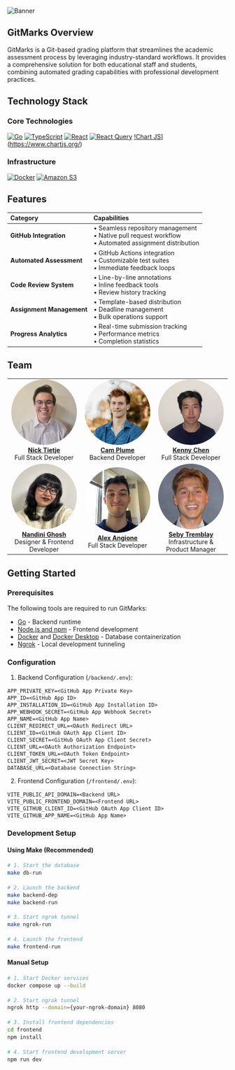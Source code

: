 ![Banner](https://github.com/user-attachments/assets/84169d26-84f0-4786-bf37-87484ef475bb)

## GitMarks Overview

GitMarks is a Git-based grading platform that streamlines the academic assessment process by leveraging industry-standard workflows. It provides a comprehensive solution for both educational staff and students, combining automated grading capabilities with professional development practices.

## Technology Stack

### Core Technologies
[![Go](https://img.shields.io/badge/go-%2300ADD8.svg?style=for-the-badge&logo=go&logoColor=white)](https://go.dev/doc/)
[![TypeScript](https://img.shields.io/badge/typescript-%23007ACC.svg?style=for-the-badge&logo=typescript&logoColor=white)](https://www.typescriptlang.org/)
[![React](https://camo.githubusercontent.com/3467eb8e0dc6bdaa8fa6e979185d371ab39c105ec7bd6a01048806b74378d24c/68747470733a2f2f696d672e736869656c64732e696f2f62616467652f52656163742d3230323332413f7374796c653d666f722d7468652d6261646765266c6f676f3d7265616374266c6f676f436f6c6f723d363144414642)](https://react.dev/)
[![React Query](https://img.shields.io/badge/rollup%20js-EC4A3F?style=for-the-badge&logo=rollup.js&logoColor=white)](https://tanstack.com/query/v5)
[!Chart JS](https://img.shields.io/badge/Chart%20js-FF6384?style=for-the-badge&logo=chartdotjs&logoColor=white)](https://www.chartjs.org/)

### Infrastructure
[![Docker](https://img.shields.io/badge/docker-%230db7ed.svg?style=for-the-badge&logo=docker&logoColor=white)](https://www.docker.com/)
[![Amazon S3](https://img.shields.io/badge/Amazon%20S3-FF9900?style=for-the-badge&logo=amazons3&logoColor=white)](https://aws.amazon.com/s3/)

## Features

<div align="center">

| Category | Capabilities |
|:---------|:-------------|
| **GitHub Integration** | • Seamless repository management<br>• Native pull request workflow<br>• Automated assignment distribution |
| **Automated Assessment** | • GitHub Actions integration<br>• Customizable test suites<br>• Immediate feedback loops |
| **Code Review System** | • Line-by-line annotations<br>• Inline feedback tools<br>• Review history tracking |
| **Assignment Management** | • Template-based distribution<br>• Deadline management<br>• Bulk operations support |
| **Progress Analytics** | • Real-time submission tracking<br>• Performance metrics<br>• Completion statistics |

</div>

## Team

<div align="center">

<table>
  <tr>
    <td align="center" width="33%">
      <a href="https://github.com/ntietje1">
        <img src="/frontend/public/images/nick-tietje.jpg" width="150" height="150" style="border-radius: 50%"><br>
        <strong>Nick Tietje</strong><br>
      </a>
      Full Stack Developer
    </td>
    <td align="center" width="33%">
      <a href="https://github.com/CamPlume1">
        <img src="/frontend/public/images/cameron-plume.jpg" width="150" height="150" style="border-radius: 50%"><br>
        <strong>Cam Plume</strong><br>
      </a>
      Backend Developer
    </td>
    <td align="center" width="33%">
      <a href="https://github.com/kennybc">
        <img src="/frontend/public/images/kenneth-chen.png" width="150" height="150" style="border-radius: 50%"><br>
        <strong>Kenny Chen</strong><br>
      </a>
      Full Stack Developer
    </td>
  </tr>
  <tr>
    <td align="center" width="33%">
      <a href="https://github.com/nandini-ghosh">
        <img src="/frontend/public/images/nandini-ghosh.png" width="150" height="150" style="border-radius: 50%"><br>
        <strong>Nandini Ghosh</strong><br>
      </a>
      Designer & Frontend Developer
    </td>
    <td align="center" width="33%">
      <a href="https://github.com/alexangione419">
        <img src="/frontend/public/images/alexander-angione.jpg" width="150" height="150" style="border-radius: 50%"><br>
        <strong>Alex Angione</strong><br>
      </a>
      Full Stack Developer
    </td>
    <td align="center" width="33%">
      <a href="https://github.com/sebytremblay">
        <img src="/frontend/public/images/sebastian-tremblay.png" width="150" height="150" style="border-radius: 50%"><br>
        <strong>Seby Tremblay</strong><br>
      </a>
      Infrastructure & Product Manager
    </td>
  </tr>
</table>

</div>

## Getting Started

### Prerequisites

The following tools are required to run GitMarks:

- [Go](https://go.dev/doc/install) - Backend runtime
- [Node.js and npm](https://docs.npmjs.com/downloading-and-installing-node-js-and-npm) - Frontend development
- [Docker](https://www.docker.com/get-started/) and [Docker Desktop](https://www.docker.com/products/docker-desktop/) - Database containerization
- [Ngrok](https://ngrok.com/docs/getting-started/) - Local development tunneling

### Configuration

1. Backend Configuration (`/backend/.env`):
```env
APP_PRIVATE_KEY=<GitHub App Private Key>
APP_ID=<GitHub App ID>
APP_INSTALLATION_ID=<GitHub App Installation ID>
APP_WEBHOOK_SECRET=<GitHub App Webhook Secret>
APP_NAME=<GitHub App Name>
CLIENT_REDIRECT_URL=<OAuth Redirect URL>
CLIENT_ID=<GitHub OAuth App Client ID>
CLIENT_SECRET=<GitHub OAuth App Client Secret>
CLIENT_URL=<OAuth Authorization Endpoint>
CLIENT_TOKEN_URL=<OAuth Token Endpoint>
CLIENT_JWT_SECRET=<JWT Secret Key>
DATABASE_URL=<Database Connection String>
```

2. Frontend Configuration (`/frontend/.env`):
```env
VITE_PUBLIC_API_DOMAIN=<Backend URL>
VITE_PUBLIC_FRONTEND_DOMAIN=<Frontend URL>
VITE_GITHUB_CLIENT_ID=<GitHub OAuth App Client ID>
VITE_GITHUB_APP_NAME=<GitHub App Name>
```

### Development Setup

#### Using Make (Recommended)
```bash
# 1. Start the database
make db-run

# 2. Launch the backend
make backend-dep
make backend-run

# 3. Start ngrok tunnel
make ngrok-run

# 4. Launch the frontend
make frontend-run
```

#### Manual Setup
```bash
# 1. Start Docker services
docker compose up --build

# 2. Start ngrok tunnel
ngrok http --domain={your-ngrok-domain} 8080

# 3. Install frontend dependencies
cd frontend
npm install

# 4. Start frontend development server
npm run dev
```

